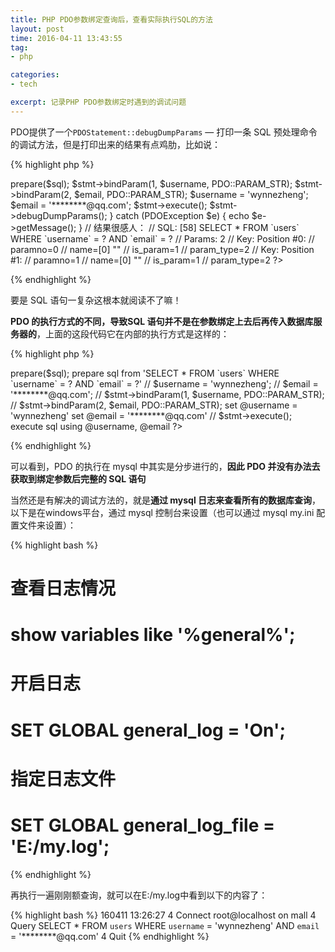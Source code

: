 ```yaml
---
title: PHP PDO参数绑定查询后，查看实际执行SQL的方法
layout: post
time: 2016-04-11 13:43:55 
tag:
- php

categories:
- tech

excerpt: 记录PHP PDO参数绑定时遇到的调试问题
---
```


PDO提供了一个`PDOStatement::debugDumpParams` — 打印一条 SQL 预处理命令的调试方法，但是打印出来的结果有点鸡肋，比如说：

{% highlight php %}
<?php
try {
    $pdo = new PDO();

    $sql = "SELECT * FROM `users` WHERE `username` = ? AND `email` = ?";
    $stmt = $pdo->prepare($sql);
    $stmt->bindParam(1, $username, PDO::PARAM_STR);
    $stmt->bindParam(2, $email, PDO::PARAM_STR);
    $username = 'wynnezheng';
    $email = '********@qq.com';
    $stmt->execute();
    
    $stmt->debugDumpParams();
} catch (PDOException $e) {
    echo $e->getMessage();
}

// 结果很感人：
// SQL: [58] SELECT * FROM `users` WHERE `username` = ? AND `email` = ?
// Params:  2
// Key: Position #0:
// paramno=0
// name=[0] ""
// is_param=1
// param_type=2
// Key: Position #1:
// paramno=1
// name=[0] ""
// is_param=1
// param_type=2
?>
{% endhighlight %}

要是 SQL 语句一复杂这根本就阅读不了嘛！

**PDO 的执行方式的不同，导致SQL 语句并不是在参数绑定上去后再传入数据库服务器的**，上面的这段代码它在内部的执行方式是这样的：

{% highlight php %}
<?php
// $stmt = $pdo->prepare($sql); 
prepare sql from 'SELECT * FROM `users` WHERE `username` = ? AND `email` = ?' 

// $username = 'wynnezheng';
// $email = '********@qq.com';
// $stmt->bindParam(1, $username, PDO::PARAM_STR);
// $stmt->bindParam(2, $email, PDO::PARAM_STR);
set @username = 'wynnezheng'
set @email = '********@qq.com'

// $stmt->execute();
execute sql using @username, @email
?>
{% endhighlight %}

可以看到，PDO 的执行在 mysql 中其实是分步进行的，**因此 PDO 并没有办法去获取到绑定参数后完整的 SQL 语句**

当然还是有解决的调试方法的，就是**通过 mysql 日志来查看所有的数据库查询**，以下是在windows平台，通过 mysql 控制台来设置（也可以通过 mysql my.ini 配置文件来设置）：

{% highlight bash %}
# 查看日志情况
# show variables like '%general%';

# 开启日志
# SET GLOBAL general_log = 'On';

# 指定日志文件
# SET GLOBAL general_log_file = 'E:/my.log';
{% endhighlight %}

再执行一遍刚刚额查询，就可以在E:/my.log中看到以下的内容了：

{% highlight bash %}
160411 13:26:27     4 Connect   root@localhost on mall
            4 Query SELECT * FROM `users` WHERE `username` = 'wynnezheng' AND `email` = '********@qq.com'
            4 Quit
{% endhighlight %}
